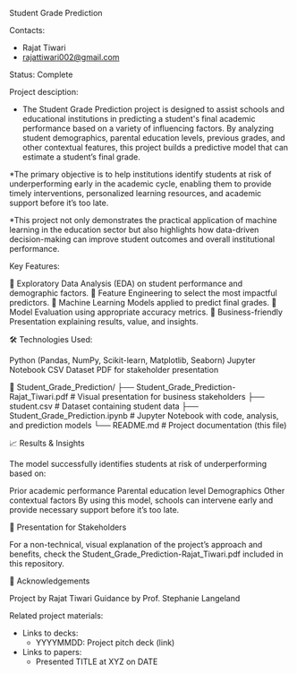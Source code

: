 Student Grade Prediction

Contacts:
* Rajat Tiwari
* rajattiwari002@gmail.com

Status: Complete

Project desciption:
* The Student Grade Prediction project is designed to assist schools and educational institutions in predicting a student's final academic performance based on a variety of influencing factors. By analyzing student demographics, parental education levels, previous grades, and other contextual features, this project builds a predictive model that can estimate a student’s final grade.

*The primary objective is to help institutions identify students at risk of underperforming early in the academic cycle, enabling them to provide timely interventions, personalized learning resources, and academic support before it’s too late.

*This project not only demonstrates the practical application of machine learning in the education sector but also highlights how data-driven decision-making can improve student outcomes and overall institutional performance.

Key Features:

📌 Exploratory Data Analysis (EDA) on student performance and demographic factors.
📌 Feature Engineering to select the most impactful predictors.
📌 Machine Learning Models applied to predict final grades.
📌 Model Evaluation using appropriate accuracy metrics.
📌 Business-friendly Presentation explaining results, value, and insights.

🛠️ Technologies Used:

Python (Pandas, NumPy, Scikit-learn, Matplotlib, Seaborn)
Jupyter Notebook
CSV Dataset
PDF for stakeholder presentation


📁 Student_Grade_Prediction/
 ├── Student_Grade_Prediction-Rajat_Tiwari.pdf   # Visual presentation for business stakeholders
 ├── student.csv                                 # Dataset containing student data
 ├── Student_Grade_Prediction.ipynb              # Jupyter Notebook with code, analysis, and prediction models
 └── README.md                                    # Project documentation (this file)

📈 Results & Insights

The model successfully identifies students at risk of underperforming based on:

Prior academic performance
Parental education level
Demographics
Other contextual factors
By using this model, schools can intervene early and provide necessary support before it’s too late.

🎨 Presentation for Stakeholders

For a non-technical, visual explanation of the project’s approach and benefits, check the Student_Grade_Prediction-Rajat_Tiwari.pdf included in this repository.

🤝 Acknowledgements

Project by Rajat Tiwari
Guidance by Prof. Stephanie Langeland


Related project materials:
* Links to decks:
    * YYYYMMDD: Project pitch deck (link)
* Links to papers:
    * Presented TITLE at XYZ on DATE
